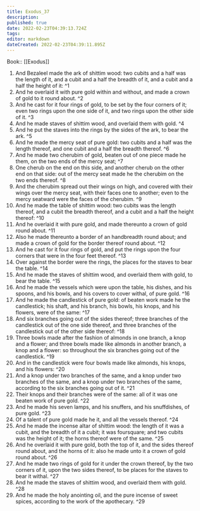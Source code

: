 ```yaml
---
title: Exodus_37
description: 
published: true
date: 2022-02-23T04:39:13.724Z
tags: 
editor: markdown
dateCreated: 2022-02-23T04:39:11.895Z
---
```


 Book:: [[Exodus]]
 1. And Bezaleel made the ark of shittim wood: two cubits and a half was the length of it, and a cubit and a half the breadth of it, and a cubit and a half the height of it: ^1
 2. And he overlaid it with pure gold within and without, and made a crown of gold to it round about. ^2
 3. And he cast for it four rings of gold, to be set by the four corners of it; even two rings upon the one side of it, and two rings upon the other side of it. ^3
 4. And he made staves of shittim wood, and overlaid them with gold. ^4
 5. And he put the staves into the rings by the sides of the ark, to bear the ark. ^5
 6. And he made the mercy seat of pure gold: two cubits and a half was the length thereof, and one cubit and a half the breadth thereof. ^6
 7. And he made two cherubim of gold, beaten out of one piece made he them, on the two ends of the mercy seat; ^7
 8. One cherub on the end on this side, and another cherub on the other end on that side: out of the mercy seat made he the cherubim on the two ends thereof. ^8
 9. And the cherubim spread out their wings on high, and covered with their wings over the mercy seat, with their faces one to another; even to the mercy seatward were the faces of the cherubim. ^9
 10. And he made the table of shittim wood: two cubits was the length thereof, and a cubit the breadth thereof, and a cubit and a half the height thereof: ^10
 11. And he overlaid it with pure gold, and made thereunto a crown of gold round about. ^11
 12. Also he made thereunto a border of an handbreadth round about; and made a crown of gold for the border thereof round about. ^12
 13. And he cast for it four rings of gold, and put the rings upon the four corners that were in the four feet thereof. ^13
 14. Over against the border were the rings, the places for the staves to bear the table. ^14
 15. And he made the staves of shittim wood, and overlaid them with gold, to bear the table. ^15
 16. And he made the vessels which were upon the table, his dishes, and his spoons, and his bowls, and his covers to cover withal, of pure gold. ^16
 17. And he made the candlestick of pure gold: of beaten work made he the candlestick; his shaft, and his branch, his bowls, his knops, and his flowers, were of the same: ^17
 18. And six branches going out of the sides thereof; three branches of the candlestick out of the one side thereof, and three branches of the candlestick out of the other side thereof: ^18
 19. Three bowls made after the fashion of almonds in one branch, a knop and a flower; and three bowls made like almonds in another branch, a knop and a flower: so throughout the six branches going out of the candlestick. ^19
 20. And in the candlestick were four bowls made like almonds, his knops, and his flowers: ^20
 21. And a knop under two branches of the same, and a knop under two branches of the same, and a knop under two branches of the same, according to the six branches going out of it. ^21
 22. Their knops and their branches were of the same: all of it was one beaten work of pure gold. ^22
 23. And he made his seven lamps, and his snuffers, and his snuffdishes, of pure gold. ^23
 24. Of a talent of pure gold made he it, and all the vessels thereof. ^24
 25. And he made the incense altar of shittim wood: the length of it was a cubit, and the breadth of it a cubit; it was foursquare; and two cubits was the height of it; the horns thereof were of the same. ^25
 26. And he overlaid it with pure gold, both the top of it, and the sides thereof round about, and the horns of it: also he made unto it a crown of gold round about. ^26
 27. And he made two rings of gold for it under the crown thereof, by the two corners of it, upon the two sides thereof, to be places for the staves to bear it withal. ^27
 28. And he made the staves of shittim wood, and overlaid them with gold. ^28
 29. And he made the holy anointing oil, and the pure incense of sweet spices, according to the work of the apothecary. ^29
